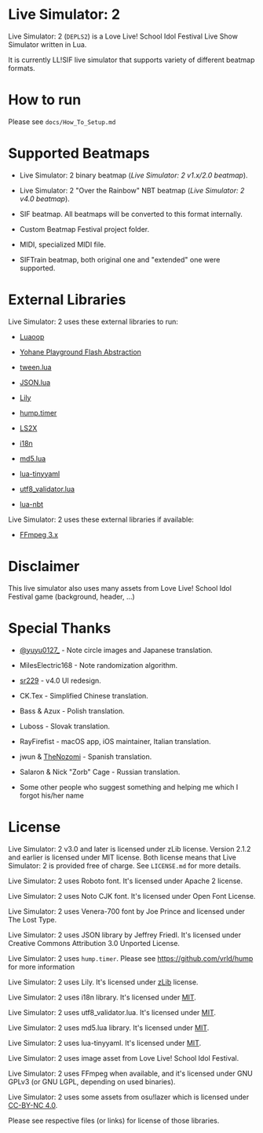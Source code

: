 Live Simulator: 2
=================

Live Simulator: 2 (`DEPLS2`) is a Love Live! School Idol Festival Live Show Simulator written in Lua.

It is currently LL!SIF live simulator that supports variety of different beatmap formats.

How to run
==========

Please see `docs/How_To_Setup.md`

Supported Beatmaps
==================

* Live Simulator: 2 binary beatmap (*Live Simulator: 2 v1.x/2.0 beatmap*).

* Live Simulator: 2 "Over the Rainbow" NBT beatmap (*Live Simulator: 2 v4.0 beatmap*).

* SIF beatmap. All beatmaps will be converted to this format internally.

* Custom Beatmap Festival project folder.

* MIDI, specialized MIDI file.

* SIFTrain beatmap, both original one and "extended" one were supported.

External Libraries
==================

Live Simulator: 2 uses these external libraries to run:

* [Luaoop](https://github.com/ImagicTheCat/Luaoop)

* [Yohane Playground Flash Abstraction](https://github.com/MikuAuahDark/Yohane)

* [tween.lua](https://github.com/kikito/tween.lua)

* [JSON.lua](http://regex.info/blog/lua/json)

* [Lily](https://github.com/MikuAuahDark/lily)

* [hump.timer](https://github.com/vrld/hump)

* [LS2X](https://github.com/MikuAuahDark/ls2x)

* [i18n](https://github.com/kikito/i18n.lua)

* [md5.lua](https://github.com/kikito/md5.lua)

* [lua-tinyyaml](https://github.com/peposso/lua-tinyyaml)

* [utf8_validator.lua](https://github.com/kikito/utf8_validator.lua)

* [lua-nbt](https://github.com/MikuAuahDark/lua-nbt)

Live Simulator: 2 uses these external libraries if available:

* [FFmpeg 3.x](http://ffmpeg.org/)

Disclaimer
==========

This live simulator also uses many assets from Love Live! School Idol Festival game (background, header, ...)

Special Thanks
==============

* [@yuyu0127_](https://twitter.com/yuyu0127_) - Note circle images and Japanese translation.

* MilesElectric168 - Note randomization algorithm.

* [sr229](https://github.com/sr229) - v4.0 UI redesign.

* CK.Tex - Simplified Chinese translation.

* Bass & Azux - Polish translation.

* Luboss - Slovak translation.

* RayFirefist - macOS app, iOS maintainer, Italian translation.

* jwun & [TheNozomi](https://github.com/TheNozomi) - Spanish translation.

* Salaron & Nick "Zorb" Cage - Russian translation.

* Some other people who suggest something and helping me which I forgot his/her name

License
=======

Live Simulator: 2 v3.0 and later is licensed under zLib license. Version 2.1.2 and earlier is licensed under MIT license. Both license means that Live Simulator: 2 is provided free of charge. See `LICENSE.md` for more details.

Live Simulator: 2 uses Roboto font. It's licensed under Apache 2 license.

Live Simulator: 2 uses Noto CJK font. It's licensed under Open Font License.

Live Simulator: 2 uses Venera-700 font by Joe Prince and licensed under The Lost Type.

Live Simulator: 2 uses JSON library by Jeffrey Friedl. It's licensed under Creative Commons Attribution 3.0 Unported License.

Live Simulator: 2 uses `hump.timer`. Please see https://github.com/vrld/hump for more information

Live Simulator: 2 uses Lily. It's licensed under [zLib](https://github.com/MikuAuahDark/lily/blob/master/LICENSE.md) license.

Live Simulator: 2 uses i18n library. It's licensed under [MIT](https://github.com/kikito/i18n.lua/blob/master/LICENSE).

Live Simulator: 2 uses utf8_validator.lua. It's licensed under [MIT](https://github.com/kikito/utf8_validator.lua/blob/master/MIT-LICENSE.txt).

Live Simulator: 2 uses md5.lua library. It's licensed under [MIT](https://github.com/kikito/md5.lua/blob/master/MIT-LICENSE.txt).

Live Simulator: 2 uses lua-tinyyaml. It's licensed under [MIT](https://github.com/peposso/lua-tinyyaml/blob/master/LICENSE).

Live Simulator: 2 uses image asset from Love Live! School Idol Festival.

Live Simulator: 2 uses FFmpeg when available, and it's licensed under GNU GPLv3 (or GNU LGPL, depending on used binaries).

Live Simulator: 2 uses some assets from osu!lazer which is licensed under [CC-BY-NC 4.0](https://github.com/ppy/osu-resources/blob/master/LICENCE.md).

Please see respective files (or links) for license of those libraries.
